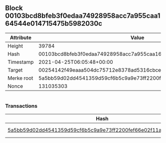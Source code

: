 ## Block 00103bcd8bfeb3f0edaa74928958acc7a955caa164544e014715475b5982030c

Attribute | Value
--- | ---
Height | 39784
Hash | 00103bcd8bfeb3f0edaa74928958acc7a955caa164544e014715475b5982030c
Timestamp | 2021-04-25T06:05:48+00:00
Target | 00254142f49eaaa504dc75712e8378ad5316cbcead634704b3734b6271167cc4
Merke root | 5a5bb59d02dd4541359d59cf6b5c9a9e73ff2200fef66e02f11ada35fc4a250b
Nonce | 131035303

```

```

### Transactions

Hash | Amount
--- | ---
[5a5bb59d02dd4541359d59cf6b5c9a9e73ff2200fef66e02f11ada35fc4a250b](5a5bb59d02dd4541359d59cf6b5c9a9e73ff2200fef66e02f11ada35fc4a250b.md) | 10.00000000 SKEPTI 
